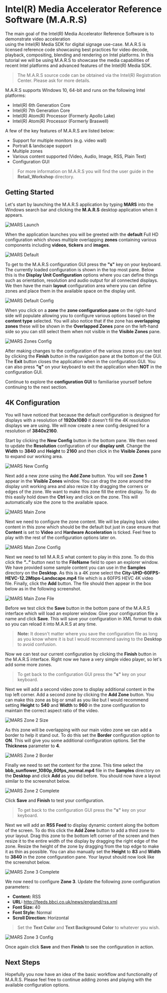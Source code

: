 # Intel(R) Media Accelerator Reference Software (M.A.R.S)
The main goal of the Intel(R) Media Accelerator Reference Software is to demonstrate video acceleration  
using the Intel(R) Media SDK for digital signage use-case. M.A.R.S is licensed reference code showcasing best practices for video decode, playback, compositing, blending and rendering on Intel platforms. In this tutorial we will be using M.A.R.S to showcase the media capabilities of recent Intel platforms and advanced features of the Intel(R) Media SDK.

> The M.A.R.S source code can be obtained via the Intel(R) Registration Center. Please ask for more details.

M.A.R.S supports WIndows 10, 64-bit and runs on the following Intel platforms:

 - Intel(R) 6th Generation Core
 - Intel(R) 7th Generation Core
 - Intel(R) Atom(R) Processor (Formerly Apollo Lake)
 - Intel(R) Atom(R) Processor (Formerly Braswell)

A few of the key features of M.A.R.S are listed below:

 - Support for multiple monitors (e.g. video wall)
 - Portrait & landscape support
 - Multiple zones
 - Various content supported (Video, Audio, Image, RSS, Plain Text)
 - Configuration GUI
> For more information on M.A.R.S you will find the user guide in the **Retail_Workshop** directory.

## Getting Started
Let's start by launching the M.A.R.S application by typing **MARS** into the Windows search bar and clicking the **M.A.R.S** desktop application when it appears.

![MARS Launch](images/mars_launch.jpg)

When the application launches you will be greeted with the **default** Full HD configuration which shows multiple overlapping **zones** containing various components including **videos**, **tickers** and **images**.

![MARS Default](images/mars_default.jpg)

To get to the M.A.R.S configuration GUI press the **"s"** key on your keyboard. The currently loaded configuration is shown in the top most pane. Below this is the **Display Unit Configuration** options where you can define things such as orientation, resolution and audio output for all connected displays. We then have the main **layout** configuration area where you can define zones and place them in the available space on the display unit.

![MARS Default Config](images/mars_default_config.jpg)

When you click on a **zone** the **zone configuration pane** on the right-hand side will populate allowing you to configure various options based on the **content type** selected. You will also notice that if the zone has **overlapping zones** these will be shown in the **Overlapped Zones** pane on the left-hand side so you can still select them when not visible in the **Visible Zones** pane.

![MARS Zones Config](images/mars_zones.jpg)

After making changes to the configuration of the various zones you can test by clicking the **Finish** button in the navigation pane at the bottom of the GUI. The **Exit** button closes the application when in the configuration GUI. You can also press **"q"** on your keyboard to exit the application when **NOT** in the configuration GUI.

Continue to explore the **configuration GUI** to familiarise yourself before continuing to the next section.

## 4K Configuration
You will have noticed that because the default configuration is designed for displays with a resolution of **1920x1080** it doesn't fill the 4K resolution displays we are using. We will now create a new config designed for a resolution of **3840x2160**.

Start by clicking the **New Config** button in the bottom pane. We then need to update the **Resolution** configuration of our **display unit**. Change the **Width** to **3840** and **Height** to **2160** and then click in the **Visible Zones** pane to expand our working area.

![MARS New Config](images/mars_new_config.jpg)


Next add a new zone using the **Add Zone** button. You will see **Zone 1** appear in the **Visible Zones** window. You can drag the zone around the display unit working area and also resize it by dragging the corners or edges of the zone. We want to make this zone fill the entire display. To do this easily hold down the **Ctrl** key and click on the zone. This will automatically size the zone to the available space.

![MARS Main Zone](images/mars_main_zone.jpg)

Next we need to configure the zone content. We will be playing back video content in this zone which should be the default but just in case ensure that **Content** is set to **Video** and **Hardware Acceleration** is ticked. Feel free to play with the rest of the configuration options later on.

![MARS Main Zone Config](images/mars_main_zone_config.jpg)

Next we need to tell M.A.R.S what content to play in this zone. To do this click the ***".."*** button next to the **FileName** field to open an explorer window. We have provided some sample content you can use in the **Samples** directory on the **Desktop**. As this is a 4K zone select the **City-UHD-60FPS-HEVC-12.2Mbps-Landscape.mp4** file which is a 60FPS HEVC 4K video file. Finally, click the **Add** button. The file should then appear in the box below as in the following screenshot.

![MARS Main Zone File](images/mars_main_zone_file.jpg)

Before we test click the **Save** button in the bottom pane of the M.A.R.S interface which will load an explorer window. Give your configuration file a name and click **Save**. This will save your configuration in XML format to disk so you can reload it into M.A.R.S at any time.

>**Note:** It doesn't matter where you save the configuration file as long as you know where it is but I would recommend saving to the **Desktop** to avoid confusion.

Now we can test our current configuration by clicking the **Finish** button in the M.A.R.S interface. Right now we have a very simple video player, so let's add some more zones. 

> To get back to the configuration GUI press the **"s"** key on your keyboard.

Next we will add a second video zone to display additional content in the top left corner. Add a second zone by clicking the **Add Zone** button. You can make this zone as big or small as you like but I would recommend setting **Height** to **540** and **Width** to **960** in the zone configuration to maintain the correct aspect ratio of the video.

![MARS Zone 2 Size](images/mars_zone2_resize.jpg)

As this zone will be overlapping with our main video zone we can add a border to help it stand out. To do this set the **Border** configuration option to **ON**. This will give you some additional configuration options. Set the **Thickness** parameter to **4**.

![MARS Zone 2 Border](images/mars_zone2_border.jpg)

Finally we need to set the content for the zone. This time select the **bbb_sunflower_1080p_60fps_normal.mp4** file in the **Samples** directory on the **Desktop** and click **Add** as you did before. You should now have a layout similar to the screenshot below.

![MARS Zone 2 Complete](images/mars_zone2_complete.jpg)

Click **Save** and **Finish** to test your configuration.

> To get back to the configuration GUI press the **"s"** key on your keyboard.

Next we will add an **RSS Feed** to display dynamic content along the bottom of the screen. To do this click the **Add Zone** button to add a third zone to your layout. Drag this zone to the bottom left corner of the screen and then resize it to the entire width of the display by dragging the right edge of the zone. Resize the height of the zone by dragging from the top edge to make it as thin as possible. You can also manually set the **Height** to **83** and **Width** to **3840** in the zone configuration pane. Your layout should now look like the screenshot below.

 ![MARS Zone 3 Complete](images/mars_zone3_complete.jpg)

We now need to configure **Zone 3**. Update the following zone configuration parameters:

 - **Content:** RSS
 - **URL:** http://feeds.bbci.co.uk/news/england/rss.xml
 - **Font Size:** 40
 - **Font Style:** Normal
 - **Scroll Direction:** Horizontal

> Set the **Text Color** and **Text Background Color** to whatever you wish.

![MARS Zone 3 Config](images/mars_zone3_config.jpg)

Once again click **Save** and then **Finish** to see the configuration in action.

## Next Steps
Hopefully you now have an idea of the basic workflow and functionality of M.A.R.S. Please feel free to continue adding zones and playing with the available configuration options.
